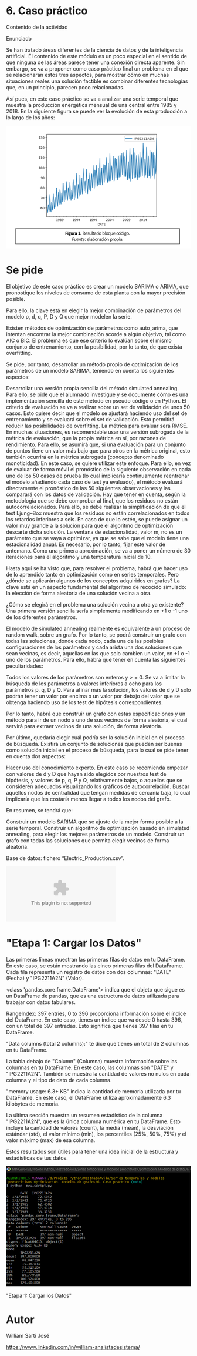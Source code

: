 # 6. Caso práctico

Contenido de la actividad

Enunciado



Se han tratado áreas diferentes de la ciencia de datos y de la inteligencia artificial. El contenido de este módulo es un poco especial en el sentido de que ninguna de las áreas parece tener una conexión directa aparente. Sin embargo, se va a proponer como caso práctico final un problema en el que se relacionarán estos tres aspectos, para mostrar cómo en muchas situaciones reales una solución factible es combinar diferentes tecnologías que, en un principio, parecen poco relacionadas.



Así pues, en este caso práctico se va a analizar una serie temporal que muestra la producción energética mensual de una central entre 1985 y 2018. En la siguiente figura se puede ver la evolución de esta producción a lo largo de los años:

![Web 0](https://github.com/williamsartijose/MestradoAvila/blob/main/Series%20temporales%20y%20modelos%20prescritivos%20Optimizaci%C3%B3n.%20Modelos%20de%20grafos/6.%20Caso%20pr%C3%A1ctico/img/img1.png)


# Se pide



El objetivo de este caso práctico es crear un modelo SARIMA o ARIMA, que pronostique los niveles de consumo de esta planta con la mayor precisión posible.



Para ello, la clave está en elegir la mejor combinación de parámetros del modelo p, d, q, P, D y Q que mejor modelen la serie. 



Existen métodos de optimización de parámetros como auto_arima, que intentan encontrar la mejor combinación acorde a algún objetivo, tal como AIC o BIC. El problema es que ese criterio lo evalúan sobre el mismo conjunto de entrenamiento, con la posibilidad, por lo tanto, de que exista overfitting.



Se pide, por tanto, desarrollar un método propio de optimización de los parámetros de un modelo SARIMA, teniendo en cuenta los siguientes aspectos:



Desarrollar una versión propia sencilla del método simulated annealing. Para ello, se pide que el alumnado investigue y se documente cómo es una implementación sencilla de este método en pseudo código o en Python.
El criterio de evaluación se va a realizar sobre un set de validación de unos 50 casos. Esto quiere decir que el modelo se ajustará haciendo uso del set de entrenamiento y se evaluará sobre el set de validación. Esto permitirá reducir las posibilidades de overfitting.
La métrica para evaluar será RMSE.
En muchas situaciones, es recomendable usar una versión subrogada de la métrica de evaluación, que la propia métrica en sí, por razones de rendimiento. Para ello, se asumirá que, si una evaluación para un conjunto de puntos tiene un valor más bajo que para otros en la métrica original, esto también ocurrirá en la métrica subrogada (concepto denominado monoticidad). En este caso, se quiere utilizar este enfoque. Para ello, en vez de evaluar de forma móvil el pronóstico de la siguiente observación en cada uno de los 50 casos de prueba (lo cual implicaría continuamente reentrenar el modelo añadiendo cada caso de test ya evaluado), el método evaluará directamente el pronóstico de las 50 siguientes observaciones y las comparará con los datos de validación.
Hay que tener en cuenta, según la metodología que se debe comprobar al final, que los residuos no están autocorrelacionados. Para ello, se debe realizar la simplificación de que el test Ljung–Box muestra que los residuos no están correlacionados en todos los retardos inferiores a seis. En caso de que lo estén, se puede asignar un valor muy grande a la solución para que el algoritmo de optimización descarte dicha solución.
La ventana de estacionalidad, valor m, no es un parámetro que se vaya a optimizar, ya que se sabe que el modelo tiene una estacionalidad anual. Es necesario, por lo tanto, fijar este valor de antemano.
Como una primera aproximación, se va a poner un número de 30 iteraciones para el algoritmo y una temperatura inicial de 10.


Hasta aquí se ha visto que, para resolver el problema, habrá que hacer uso de lo aprendido tanto en optimización como en series temporales. Pero ¿dónde se aplicarán algunos de los conceptos adquiridos en grafos? La clave está en un aspecto fundamental del algoritmo de recocido simulado: la elección de forma aleatoria de una solución vecina a otra.

¿Cómo se elegirá en el problema una solución vecina a otra ya existente? Una primera versión sencilla sería simplemente modificando en +1 o -1 uno de los diferentes parámetros. 



El modelo de simulated annealing realmente es equivalente a un proceso de random walk, sobre un grafo. Por lo tanto, se podrá construir un grafo con todas las soluciones, donde cada nodo, cada una de las posibles configuraciones de los parámetros y cada arista una dos soluciones que sean vecinas, es decir, aquellas en las que solo cambien un valor, en +1 o -1 uno de los parámetros. Para ello, habrá que tener en cuenta las siguientes peculiaridades:



Todos los valores de los parámetros son enteros y > = 0.
Se va a limitar la búsqueda de los parámetros a valores inferiores a ocho para los parámetros p, q, D y Q.
Para afinar más la solución, los valores de d y D solo podrán tener un valor por encima o un valor por debajo del valor que se obtenga haciendo uso de los test de hipótesis correspondientes.


Por lo tanto, habrá que construir un grafo con estas especificaciones y un método para ir de un nodo a uno de sus vecinos de forma aleatoria, el cual servirá para extraer vecinos de una solución, de forma aleatoria.



Por último, quedaría elegir cuál podría ser la solución inicial en el proceso de búsqueda. Existirá un conjunto de soluciones que pueden ser buenas como solución inicial en el proceso de búsqueda, para lo cual se pide tener en cuenta dos aspectos:



Hacer uso del conocimiento experto. En este caso se recomienda empezar con valores de d y D que hayan sido elegidos por nuestros test de hipótesis, y valores de p, q, P y Q, relativamente bajos, o aquellos que se consideren adecuados visualizando los gráficos de autocorrelación.
Buscar aquellos nodos de centralidad que tengan medidas de cercanía baja, lo cual implicaría que les costaría menos llegar a todos los nodos del grafo.


En resumen, se tendrá que:



Construir un modelo SARIMA que se ajuste de la mejor forma posible a la serie temporal.
Construir un algoritmo de optimización basado en simulated annealing, para elegir los mejores parámetros de un modelo.
Construir un grafo con todas las soluciones que permita elegir vecinos de forma aleatoria.


Base de datos: fichero “Electric_Production.csv”.


![Electric_Production.csv](https://github.com/williamsartijose/MestradoAvila/blob/main/Series%20temporales%20y%20modelos%20prescritivos%20Optimizaci%C3%B3n.%20Modelos%20de%20grafos/6.%20Caso%20pr%C3%A1ctico/Electric_Production.csv)

# "Etapa 1: Cargar los Datos"
Las primeras líneas muestran las primeras filas de datos en tu DataFrame. En este caso, se están mostrando las cinco primeras filas del DataFrame. Cada fila representa un registro de datos con dos columnas: "DATE" (Fecha) y "IPG2211A2N" (Valor).

<class 'pandas.core.frame.DataFrame'> indica que el objeto que sigue es un DataFrame de pandas, que es una estructura de datos utilizada para trabajar con datos tabulares.

RangeIndex: 397 entries, 0 to 396 proporciona información sobre el índice del DataFrame. En este caso, tienes un índice que va desde 0 hasta 396, con un total de 397 entradas. Esto significa que tienes 397 filas en tu DataFrame.

"Data columns (total 2 columns):" te dice que tienes un total de 2 columnas en tu DataFrame.

La tabla debajo de "Column" (Columna) muestra información sobre las columnas en tu DataFrame. En este caso, las columnas son "DATE" y "IPG2211A2N". También se muestra la cantidad de valores no nulos en cada columna y el tipo de dato de cada columna.

"memory usage: 6.3+ KB" indica la cantidad de memoria utilizada por tu DataFrame. En este caso, el DataFrame utiliza aproximadamente 6.3 kilobytes de memoria.

La última sección muestra un resumen estadístico de la columna "IPG2211A2N", que es la única columna numérica en tu DataFrame. Esto incluye la cantidad de valores (count), la media (mean), la desviación estándar (std), el valor mínimo (min), los percentiles (25%, 50%, 75%) y el valor máximo (max) de esa columna.

Estos resultados son útiles para tener una idea inicial de la estructura y estadísticas de tus datos.

![Web 0](https://github.com/williamsartijose/MestradoAvila/blob/main/Series%20temporales%20y%20modelos%20prescritivos%20Optimizaci%C3%B3n.%20Modelos%20de%20grafos/6.%20Caso%20pr%C3%A1ctico/img/img2.png)

"Etapa 1: Cargar los Datos"

# Autor

William Sarti José

https://www.linkedin.com/in/william-analistadesistema/
